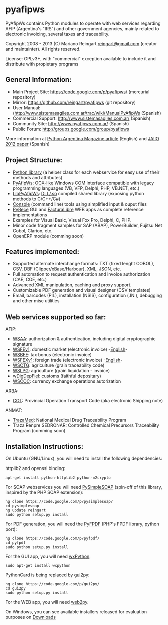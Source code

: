 pyafipws
========

PyAfipWs contains Python modules to operate with web services regarding AFIP (Argentina's "IRS") and other government agencies, mainly related to electronic invoicing, several taxes and traceability.

Copyright 2008 - 2013 (C) Mariano Reingart [reingart@gmail.com](mailto:reingart@gmail.com) (creator and maintainter). All rights reserved.

License: GPLv3+, with "commercial" exception available to include it and distribute with propietary programs

General Information:
--------------------

 * Main Project Site: https://code.google.com/p/pyafipws/ (mercurial repository)
 * Mirror: https://github.com/reingart/pyafipws (git repository)
 * User Manual: (http://www.sistemasagiles.com.ar/trac/wiki/ManualPyAfipWs (Spanish)
 * Commercial Support: http://www.sistemasagiles.com.ar/ (Spanish)
 * Community Site: http://www.pyafipws.com.ar/ (Spanish)
 * Public Forum: http://groups.google.com/group/pyafipws

More information at [Python Argentina Magazine article](http://revista.python.org.ar/2/en/html/pyafip.html) (English) 
and [JAIIO 2012 paper](http://www.41jaiio.org.ar/sites/default/files/15_JSL_2012.pdf) (Spanish)

Project Structure:
------------------

 * [Python library][1] (a helper class for each webservice for easy use of their methods and attributes)
 * [PyAfipWs][7]: [OCX-like][2] Windows COM interface compatible with legacy programming languages (VB, VFP, Delphi, PHP, VB.NET, etc.)
 * [LibPyAfipWs][8]: [DLL/.so][3] compiled shared library (exposing python methods to C/C++/C#) 
 * [Console][4] (command line) tools using simplified input & ouput files 
 * [PyRece][5] GUI and [FacturaLibre][6] WEB apps as complete reference implementations
 * Examples for Visual Basic, Visual Fox Pro, Delphi, C, PHP. 
 * Minor code fragment samples for SAP (ABAP), PowerBuilder, Fujitsu Net Cobol, Clarion, etc.
 * OpenERP module (comming soon)
 
Features implemented:
---------------------

 * Supported alternate interchange formats: TXT (fixed lenght COBOL), CSV, DBF (Clipper/xBase/Harbour), XML, JSON, etc.
 * Full automation to request authentication and invoice authorization (CAE, COE, etc.)
 * Advanced XML manipulation, caching and proxy support.
 * Customizable PDF generation and visual designer (CSV templates)
 * Email, barcodes (PIL), installation (NSIS), configuration (.INI), debugging and other misc utilities

Web services supported so far:
------------------------------

AFIP:
 * [WSAA][10]: authorization & authentication, including digital cryptographic signature
 * [WSFEv1][11]: domestic market (electronic invoice) -[English][12]-
 * [WSBFE][13]: tax bonus (electronic invoice)
 * [WSFEXv1][14]: foreign trade (electronic invoice) -[English][15]-
 * [WSCTG][16]: agriculture (grain traceability code)
 * [WSLPG][17]: agriculture (grain liquidation - invoice)
 * [wDigDepFiel][18]: customs (faithful depositary)
 * [WSCOC][19]: currency exchange operations autorization

ARBA:
 * [COT][20]: Provincial Operation Transport Code (aka electronic Shipping note)

ANMAT:
 * [TrazaMed][21]: National Medical Drug Traceability Program
 * Traza Renpre SEDRONAR: Controlled Chemical Precursors Traceability Program (comming soon)

Installation Instructions:
--------------------------

On Ubuntu (GNU/Linux), you will need to install the following dependencies:

httplib2 and openssl binding:

    apt-get install python-httplib2 python-m2crypto

For SOAP webservices you will need [PySimpleSOAP](https://code.google.com/p/pysimplesoap/) (spin-off of this library, inspired by the PHP SOAP extension):

    hg clone https://code.google.com/p/pysimplesoap/ 
    cd pysimplesoap
    hg update reingart
    sudo python setup.py install
    
For PDF generation, you will need the [PyFPDF](https://code.google.com/p/pyfpdf) (PHP's FPDF library, python port):

    hg clone https://code.google.com/p/pyfpdf/ 
    cd pyfpdf
    sudo python setup.py install

For the GUI app, you will need [wxPython](http://www.wxpython.org/):

    sudo apt-get install wxpython

PythonCard is being replaced by [gui2py](https://code.google.com/p/gui2py/):

    hg clone https://code.google.com/p/gui2py/ 
    cd gui2py
    sudo python setup.py install

For the WEB app, you will need [web2py](http://www.web2py.com/).

On Windows, you can see available installers released for evaluation purposes on [Downloads](https://code.google.com/p/pyafipws/downloads)


 [1]: http://www.sistemasagiles.com.ar/trac/wiki/FacturaElectronicaPython
 [2]: http://www.sistemasagiles.com.ar/trac/wiki/OcxFacturaElectronica
 [3]: http://www.sistemasagiles.com.ar/trac/wiki/DllFacturaElectronica
 [4]: http://www.sistemasagiles.com.ar/trac/wiki/HerramientaFacturaElectronica
 [5]: http://www.sistemasagiles.com.ar/trac/wiki/PyRece
 [6]: http://www.sistemasagiles.com.ar/trac/wiki/FacturaLibre
 [7]: http://www.sistemasagiles.com.ar/trac/wiki/PyAfipWs
 [8]: http://www.sistemasagiles.com.ar/trac/wiki/LibPyAfipWs
 [10]: http://www.sistemasagiles.com.ar/trac/wiki/ManualPyAfipWs#ServicioWebdeAutenticaciónyAutorizaciónWSAA
 [11]: http://www.sistemasagiles.com.ar/trac/wiki/ProyectoWSFEv1
 [12]: https://code.google.com/p/pyafipws/wiki/WSFEv1
 [13]: http://www.sistemasagiles.com.ar/trac/wiki/BonosFiscales
 [14]: http://www.sistemasagiles.com.ar/trac/wiki/FacturaElectronicaExportacion
 [15]: https://code.google.com/p/pyafipws/wiki/WSFEX
 [16]: http://www.sistemasagiles.com.ar/trac/wiki/CodigoTrazabilidadGranos
 [17]: http://www.sistemasagiles.com.ar/trac/wiki/LiquidacionPrimariaGranos
 [18]: http://www.sistemasagiles.com.ar/trac/wiki/ManualPyAfipWs#wDigDepFiel:DepositarioFiel
 [19]: http://www.sistemasagiles.com.ar/trac/wiki/ConsultaOperacionesCambiarias
 [20]: http://www.sistemasagiles.com.ar/trac/wiki/RemitoElectronicoCotArba
 [21]: http://www.sistemasagiles.com.ar/trac/wiki/TrazabilidadMedicamentos
